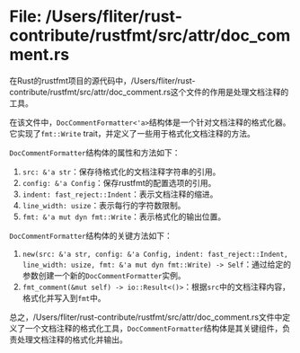 # File: /Users/fliter/rust-contribute/rustfmt/src/attr/doc_comment.rs

在Rust的rustfmt项目的源代码中，/Users/fliter/rust-contribute/rustfmt/src/attr/doc_comment.rs这个文件的作用是处理文档注释的工具。

在该文件中，`DocCommentFormatter<'a>`结构体是一个针对文档注释的格式化器。它实现了`fmt::Write` trait，并定义了一些用于格式化文档注释的方法。

`DocCommentFormatter`结构体的属性和方法如下：

1. `src: &'a str`：保存待格式化的文档注释字符串的引用。
2. `config: &'a Config`：保存rustfmt的配置选项的引用。
3. `indent: fast_reject::Indent`：表示文档注释的缩进。
4. `line_width: usize`：表示每行的字符数限制。
5. `fmt: &'a mut dyn fmt::Write`：表示格式化的输出位置。

`DocCommentFormatter`结构体的关键方法如下：

1. `new(src: &'a str, config: &'a Config, indent: fast_reject::Indent, line_width: usize, fmt: &'a mut dyn fmt::Write) -> Self`：通过给定的参数创建一个新的`DocCommentFormatter`实例。
2. `fmt_comment(&mut self) -> io::Result<()>`：根据`src`中的文档注释内容，格式化并写入到`fmt`中。

总之，/Users/fliter/rust-contribute/rustfmt/src/attr/doc_comment.rs文件中定义了一个文档注释的格式化工具，`DocCommentFormatter`结构体是其关键组件，负责处理文档注释的格式化并输出。


